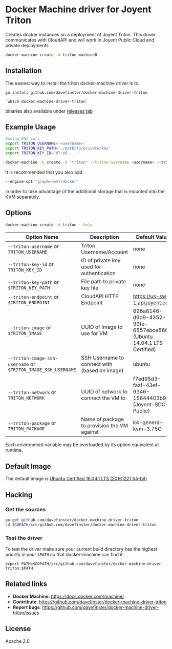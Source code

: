 
# Docker Machine driver for Joyent Triton

Creates docker instances on a deployment of Joyent Triton. This driver communicates with CloudAPI and will work in Joyent Public Cloud and private deployments

```bash
docker-machine create -d triton machine0
```


## Installation

The easiest way to install the triton docker-machine driver is to:

```
go install github.com/davefinster/docker-machine-driver-triton

`which docker-machine-driver-triton`
```

binaries also available under [releases tab](https://github.com/davefinster/docker-machine-driver-triton/releases)

## Example Usage

```bash
#using ENV vars
export TRITON_USERNAME='<username>'
export TRITON_KEY_PATH='./path/to/private/key'
export TRITON_KEY_ID='d7:e0.....'

docker-machine -D create -d "triton" --triton-username <username> --triton-key-id d7:e0:.. --triton-key-path ./path/to/private/key machine0
```

It is recommended that you also add 

```bash
--engine-opt "graph=/mnt/docker"
```

in order to take advantage of the additional storage that is mounted into the KVM separately.

## Options

```bash
docker-machine create -d triton --help
```

 Option Name                                          				| Description                                     | Default Value         			 									  | required 
--------------------------------------------------------------------|-------------------------------------------------|-----------------------------------------------------------------------|----------
 ``--triton-username`` or ``TRITON_USERNAME``   					| Triton Username/Account					 	  | none                 												  | yes   
 ``--triton-key-id`` or ``TRITON_KEY_ID``   						| ID of private key used for authentication 	  | none                 												  | yes       
 ``--triton-key-path`` or ``$TRITON_KEY_PATH``      				| File path to private key file         		  | none         														  | yes 
 ``--triton-endpoint`` or ``$TRITON_ENDPOINT``						| CloudAPI HTTP Endpoint 						  | https://us-sw-1.api.joyent.com   									  | no     
 ``--triton-image`` or ``$TRITON_IMAGE``							| UUID of Image to use for VM                     | 698a8146-d6d9-4352-99fe-6557ebce5661 (Ubuntu 14.04.1 LTS Certified)   | no
 ``--triton-image-ssh-username`` or ``$TRITON_IMAGE_SSH_USERNAME``	| SSH Username to connect with (based on image)   | ubuntu                  											  | no         
 ``--triton-network`` or ``TRITON_NETWORK`` 						| UUID of network to connect the VM to            | f7ed95d3-faaf-43ef-9346-15644403b963 (Joyent-SDC-Public)              | no       
 ``--triton-package`` or ``TRITON_PACKAGE``           				| Name of package to provision the VM against     | k4-general-kvm-3.75G         							              | no       

Each environment variable may be overloaded by its option equivalent at runtime.

## Default Image

The default image is [Ubuntu Certified 16.04.1 LTS (20161221 64-bit)](https://docs.joyent.com/images/linux/ubuntu-certified) 

## Hacking

### Get the sources

```bash
go get github.com/davefinster/docker-machine-driver-triton
cd $GOPATH/src/github.com/davefinster/docker-machine-driver-triton
```

### Test the driver

To test the driver make sure your current build directory has the highest
priority in your ``$PATH`` so that docker-machine can find it.

```
export PATH=$GOPATH/src/github.com/davefinster/docker-machine-driver-triton:$PATH
```

## Related links

- **Docker Machine**: https://docs.docker.com/machine/
- **Contribute**: https://github.com/davefinster/docker-machine-driver-triton
- **Report bugs**: https://github.com/davefinster/docker-machine-driver-triton/issues

## License

Apache 2.0